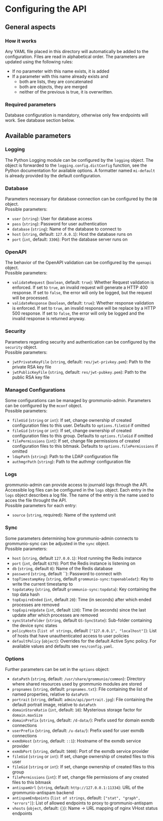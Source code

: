 # Configuring the API #
## General aspects ##
### How it works ###
Any YAML file placed in this directory will automatically be added to the configuration.
Files are read in alphabetical order. The parameters are updated using the following rules:
- If no parameter with this name exists, it is added
- If a parameter with this name already exists and
    - both are lists, they are concatenated
    - both are objects, they are merged
    - neither of the previous is true, it is overwritten.

### Required parameters ###

Database configuration is mandatory, otherwise only few endpoints will work. See database section below.

## Available parameters ##
### Logging ###
The Python Logging module can be configured by the `logging` object. The object is forwarded to the `logging.config.dictConfig` function, see the Python documentation for available options.
A formatter named `mi-default` is already provided by the default configuration.

### Database ###
Parameters necessary for database connection can be configured by the `DB` object.  
Possible parameters:
- `user` (`string`): User for database access
- `pass` (`string`): Password for user authentication
- `database` (`string`): Name of the database to connect to
- `host` (`string`, default: `127.0.0.1`): Host the database runs on
- `port` (`int`, default: `3306`): Port the database server runs on

### OpenAPI ###
The behavior of the OpenAPI validation can be configured by the `openapi` object.  
Possible parameters:
- `validateRequest` (`boolean`, default: `true`): Whether Request vaildation is enforced. If set to `true`, an invalid request will generate a HTTP 400 response. If set to `false`, the error will only be logged, but the request will be processed.
- `validateResponse` (`boolean`, default: `true`): Whether response validation is enforced. If set to `true`, an invalid response will be replace by a HTTP 500 response. If set to `false`, the error will only be logged and the invalid response is returned anyway.

### Security ###
Parameters regarding security and authentication can be configured by the `security` object.  
Possible parameters:
- `jwtPrivateKeyFile` (`string`, default: `res/jwt-privkey.pem`): Path to the private RSA key file
- `jwtPublicKeyFile` (`string`, default: `res/jwt-pubkey.pem`): Path to the public RSA key file

### Managed Configurations ###
Some configurations can be managed by grommunio-admin. Parameters can be configured by the `mconf` object.  
Possible parameters:
- `fileUid` (`string` or `int`): If set, change ownership of created configuration files to this user. Defaults to `options.fileUid` if omitted
- `fileGid` (`string` or `int`): If set, change ownership of created configuration files to this group. Defaults to `options.fileGid` if omitted
- `filePermissions` (`int`): If set, change file permissions of created configuration files to this bitmask. Defaults to `options.filePermissions` if omitted
- `ldapPath` (`string`): Path to the LDAP configuration file
- `authmgrPath` (`string`): Path to the authmgr configuration file

### Logs ###
grommunio-admin can provide access to journald logs through the API. Accessible log files can be configured in the `logs` object.
Each entry in the `logs` object describes a log file. The name of the entry is the name used to acces the file throught the API.  
Possible parameters for each entry:
- `source` (`string`, required): Name of the systemd unit  

### Sync ###
Some parameters determining how grommunio-admin connects to grommunio-sync can be adjusted in the `sync` object.  
Possible parameters:
- `host` (`string`, default `127.0.0.1`): Host running the Redis instance
- `port` (`int`, default `6379`): Port the Redis instance is listening on
- `db` (`string`, default `0`): Name of the Redis database
- `password` (`string`, default ``): Password to connect with
- `topTimestampKey` (`string`, default `grommunio-sync:topenabledat`): Key to write the current timestamp to
- `topdataKey` (`string`, default `grommunio-sync:topdata`): Key containing the top data hash
- `topExpireEnded` (`int`, default `20`): Time (in seconds) after which ended processes are removed
- `topExpireUpdate` (`int`, default `120`): Time (in seconds) since the last update after which processes are removed
- `syncStateFolder` (`string`, default `GS-SyncState`): Sub-folder containing the device sync states
- `policyHosts` (`list of strings`, default `["127.0.0.1", "localhost"]`): List of hosts that have unauthenticated access to user policies
- `defaultPolicy` (`object`): Overrides for the default Active Sync policy. For available values and defaults see `res/config.yaml`.

### Options ###
Further parameters can be set in the `options` object:  
- `dataPath` (`string`, default: `/usr/share/grommunio/common`): Directory where shared resources used by grommunio modules are stored
- `propnames` (`string`, default: `propnames.txt`): File containing the list of named properties, relative to `dataPath`
- `portrait` (`string`, default: `admin/api/portrait.jpg`): File containing the default portrait image, relative to `dataPath`
- `domainStoreRatio` (`int`, default: `10`): Mysterious storage factor for `domain.maxSize`
- `domainPrefix` (`string`, default: `/d-data/`): Prefix used for domain exmdb connections
- `userPrefix` (`string`, default: `/u-data/`): Prefix used for user exmdb connections
- `exmdbHost` (`string`, default: `::1`): Hostname of the exmdb service provider
- `exmdbPort` (`string`, default: `5000`): Port of the exmdb service provider
- `fileUid` (`string` or `int`): If set, change ownership of created files to this user
- `fileGid` (`string` or `int`): If set, change ownership of created files to this group
- `filePermissions` (`int`): If set, change file permissions of any created files to this bitmask
- `antispamUrl` (`string`, default: `http://127.0.0.1:11334`): URL of the grommunio-antispam backend
- `antispamEndpoints` (`list of strings`, default: `["stat", "graph", "errors"]`): List of allowed endpoints to proxy to grommunio-antispam
- `vhosts` (`object`, default: `{}`): Name -> URL mapping of nginx VHost status endpoints
